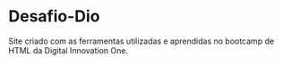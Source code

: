 # Desafio-Dio
Site criado com as ferramentas utilizadas e aprendidas no bootcamp de HTML da Digital Innovation One.

